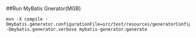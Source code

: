 ##Run MyBatis Gnerator(MGB)
~~~
mvn -X compile -Dmybatis.generator.configurationFile=src/test/resources/generatorConfig.xml -Dmybatis.generator.verbose mybatis-generator:generate
~~~
